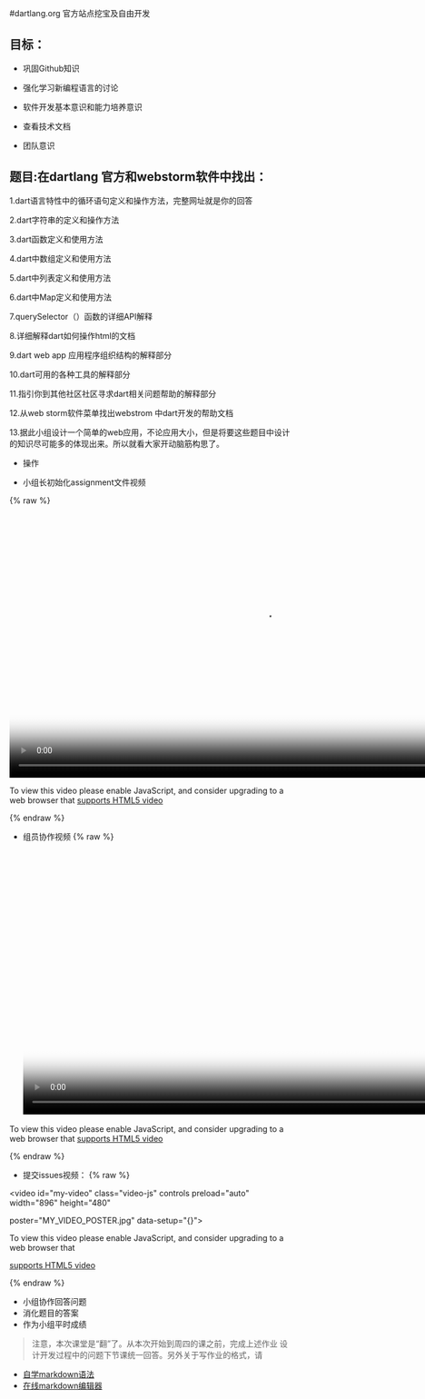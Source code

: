 #dartlang.org 官方站点挖宝及自由开发

## 目标：

- 巩固Github知识

- 强化学习新编程语言的讨论

- 软件开发基本意识和能力培养意识

- 查看技术文档

- 团队意识
## 题目:在dartlang 官方和webstorm软件中找出：

 1.dart语言特性中的循环语句定义和操作方法，完整网址就是你的回答

 2.dart字符串的定义和操作方法

 3.dart函数定义和使用方法

 4.dart中数组定义和使用方法

 5.dart中列表定义和使用方法

 6.dart中Map定义和使用方法

 7.querySelector（）函数的详细API解释

 8.详细解释dart如何操作html的文档

 9.dart web app 应用程序组织结构的解释部分

 10.dart可用的各种工具的解释部分

 11.指引你到其他社区社区寻求dart相关问题帮助的解释部分

 12.从web storm软件菜单找出webstrom 中dart开发的帮助文档

 13.据此小组设计一个简单的web应用，不论应用大小，但是将要这些题目中设计的知识尽可能多的体现出来。所以就看大家开动脑筋构思了。


- 操作

 - 小组长初始化assignment文件视频
 
{% raw %}
 <video id="my-video" class="video-js" controls preload="auto" width="896" height="480"
 poster="MY_VIDEO_POSTER.jpg" data-setup="{}">
 <source src="http://odsyciu9w.bkt.clouddn.com/initassignment.mp4" type='video/mp4'>
 <p class="vjs-no-js">
 To view this video please enable JavaScript, and consider upgrading to a web browser that
 <a href="http://videojs.com/html5-video-support/" target="_blank">supports HTML5 video</a>
 </p>

 </video>

{% endraw %} 
- 组员协作视频
{% raw %}
 <video id="my-video" class="video-js" controls preload="auto" width="896" height="480"
 poster="MY_VIDEO_POSTER.jpg" data-setup="{}">
 <source src="http://odsyciu9w.bkt.clouddn.com/do_assignment2.mp4" type='video/mp4'>
 <p class="vjs-no-js">
 To view this video please enable JavaScript, and consider upgrading to a web browser that
 <a href="http://videojs.com/html5-video-support/" target="_blank">supports HTML5 video</a>
 </p>
 </video>
{% endraw %}

- 提交issues视频：
{% raw %}

 <video id="my-video" class="video-js" controls preload="auto" width="896" height="480"

 poster="MY_VIDEO_POSTER.jpg" data-setup="{}">

 <source src="http://odsyciu9w.bkt.clouddn.com/issue.mp4" type='video/mp4'>

 <p class="vjs-no-js">

 To view this video please enable JavaScript, and consider upgrading to a web browser that

 <a href="http://videojs.com/html5-video-support/" target="_blank">supports HTML5 video</a>

 </p>

 </video>

{% endraw %}


 - 小组协作回答问题
 - 消化题目的答案
 - 作为小组平时成绩

>注意，本次课堂是“翻”了。从本次开始到周四的课之前，完成上述作业
>设计开发过程中的问题下节课统一回答。另外关于写作业的格式，请
- [自学markdown语法](http://www.yaosansi.com/post/markdown-on-github/#5-_GitHub%E6%89%A9%E5%B1%95%E8%AF%AD%E6%B3%95)  
- [在线markdown编辑器](https://stackedit.io/editor#)























